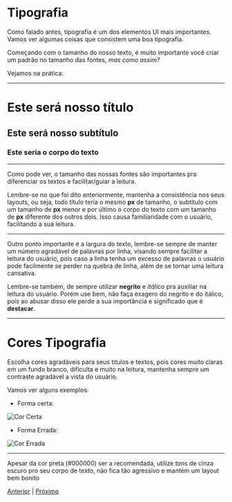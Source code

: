 # Tipografia

Como falado antes, tipografia é um dos elementos UI mais importantes. Vamos ver algumas coisas que consistem uma boa tipografia.

Começando com o tamanho do nosso texto, é muito importante você criar um padrão no tamanho das fontes, *mas como assim?*

Vejamos na prática:

---

# Este será nosso título
## Este será nosso subtítulo
### Este seria o corpo do texto

---

Como pode ver, o tamanho das nossas fontes são importantes pra diferenciar os textos e facilitar/guiar a leitura.

Lembre-se no que foi dito anteriormente, mantenha a consistência nos seus layouts, ou seja, todo título teria o mesmo **px** de tamanho, o subtítulo com um tamanho de **px** menor e por último o corpo do texto com um tamanho de **px** diferente dos outros dois. Isso causa familiaridade com o usuário, facilitando a sua leitura.

--- 

Outro ponto importante é a largura do texto, lembre-se sempre de manter um número agradável de palavras por linha, visando sempre facilitar a leitura do usuário, pois caso a linha tenha um excesso de palavras o usuário pode facilmente se perder na quebra de linha, além de se tornar uma leitura cansativa. 

Lembre-se também, de sempre utilizar **negrito** e *itálico* pra auxiliar na leitura do usuário. Porém use bem, não faça exagero do negrito e do itálico, pois ao abusar disso ele perde a sua importância e significado que é **destacar**. 

--- 

# Cores Tipografia

Escolha cores agradáveis para seus titulos e textos, pois cores muito claras em um fundo branco, dificulta e muito na leitura, mantenha sempre um contraste agradável a vista do usuário.

Vamos ver alguns exemplos:

- Forma certa: 

![Cor Certa](https://imgur.com/LHbN9pM.png)

- Forma Errada: 

![Cor Errada](https://imgur.com/TiAZa6T.png)

---
Apesar da cor preta (#000000) ser a recomendada, utilize tons de cinza escuro pro seu corpo de texto, não fica tão agressivo e mantém um layout bem bonito

[Anterior](https://github.com/luanpanno/ui4noobs/blob/master/10-Cores-neutras/Cores-neutras.md) | [Próximo](https://github.com/luanpanno/ui4noobs/blob/master/12-Prot%C3%B3tipos/Prototipos.md)